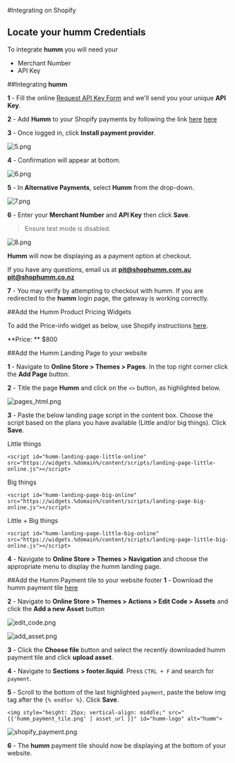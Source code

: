 #Integrating on Shopify

## Locate your **humm** Credentials

To integrate **humm** you will need your

* Merchant Number
* API Key

##Integrating **humm**

**1** - Fill the online [Request API Key Form](/request_api) and we'll send you your unique **API Key**. 

**2** - Add **Humm** to your Shopify payments by following the link <span style=display:%au-only%><a href = "https://www.shopify.com/login?redirect=%2Fadmin%2Fauthorize_gateway%2F1031227" >here</a></span> <span style=display:%nz-only%><a href = "https://www.shopify.com/login?redirect=%2Fadmin%2Fauthorize_gateway%2F1052217">here</a><span>

**3** - Once logged in, click **Install payment provider**.

![5.png](/img/ecommerce/shopify/5.png)

**4** - Confirmation will appear at bottom.

![6.png](/img/ecommerce/shopify/6.png)

**5** - In **Alternative Payments**, select **Humm** from the drop-down.

![7.png](/img/ecommerce/shopify/7.png)

**6** - Enter your **Merchant Number** and **API Key** then click **Save**.
> Ensure test mode is disabled.

![8.png](/img/ecommerce/shopify/8.png)

**Humm** will now be displaying as a payment option at checkout.

If you have any questions, email us at <span style=display:%au-only%><strong>pit@shophumm.com.au</strong></span> <span style=display:%nz-only%><strong>pit@shophumm.co.nz</strong></span>

**7** - You may verify by attempting to checkout with humm. If you are redirected to the **humm** login page, the gateway is working correctly.

##Add the Humm Product Pricing Widgets

To add the Price-info widget as below, use Shopify instructions <a href="../../widgets/price-info/shopify">here</a>.

**Price: ** $800
<script id="my-id" src="https://widgets.%domain%/content/scripts/price-info.js?productPrice=800"></script>

##Add the Humm Landing Page to your website

**1** - Navigate to **Online Store > Themes > Pages**. In the top right corner click the **Add Page** button.

**2** - Title the page **Humm** and click on the `<>` button, as highlighted below.

![pages_html.png](/img/ecommerce/shopify/pages_html.png)

**3** - Paste the below landing page script in the content box. Choose the script based on the plans you have available (Little and/or big things). Click **Save**.

Little things
```
<script id="humm-landing-page-little-online" src="https://widgets.%domain%/content/scripts/landing-page-little-online.js"></script>
```

Big things
```
<script id="humm-landing-page-big-online" src="https://widgets.%domain%/content/scripts/landing-page-big-online.js"></script>
```

Little + Big things
```
<script id="humm-landing-page-little-big-online" src="https://widgets.%domain%/content/scripts/landing-page-little-big-online.js"></script>
```

**4** - Navigate to **Online Store > Themes > Navigation** and choose the appropriate menu to display the humm landing page.

##Add the Humm Payment tile to your website footer
**1** - Download the humm payment tile <a href ="/img/logos/nz/humm_payment_tile.png" download>here</a>

**2** - Navigate to **Online Store > Themes > Actions > Edit Code > Assets** and click the **Add a new Asset** button

![edit_code.png](/img/ecommerce/shopify/edit_code.png)

![add_asset.png](/img/ecommerce/shopify/add_asset.png)

**3** - Click the **Choose file** button and select the recently downloaded humm payment tile and click **upload asset**.

**4** - Navigate to **Sections > footer.liquid**. Press `CTRL + F` and search for `payment`.

**5** - Scroll to the bottom of the last highlighted `payment`, paste the below img tag after the `{% endfor %}`. Click **Save**.

	<img style="height: 25px; vertical-align: middle;" src="{{'humm_payment_tile.png' | asset_url }}" id="humm-logo" alt="humm">

![shopify_payment.png](/img/ecommerce/shopify/shopify_payment.png)

**6** - The **humm** payment tile should now be displaying at the bottom of your website.
<br>